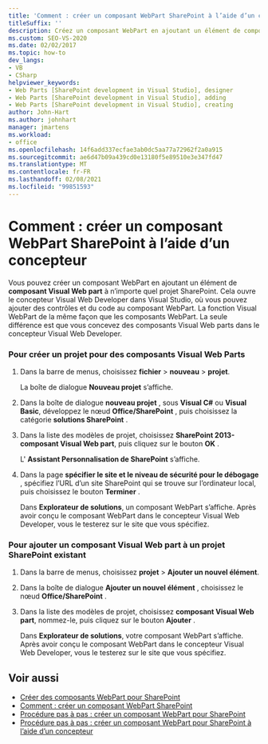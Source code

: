 ```yaml
---
title: 'Comment : créer un composant WebPart SharePoint à l’aide d’un concepteur | Microsoft Docs'
titleSuffix: ''
description: Créez un composant WebPart en ajoutant un élément de composant Visual Web part à un projet SharePoint, ce qui permet d’ouvrir le concepteur Visual Web Developer dans Visual Studio.
ms.custom: SEO-VS-2020
ms.date: 02/02/2017
ms.topic: how-to
dev_langs:
- VB
- CSharp
helpviewer_keywords:
- Web Parts [SharePoint development in Visual Studio], designer
- Web Parts [SharePoint development in Visual Studio], adding
- Web Parts [SharePoint development in Visual Studio], creating
author: John-Hart
ms.author: johnhart
manager: jmartens
ms.workload:
- office
ms.openlocfilehash: 14f6add337ecfae3ab0dc5aa77a72962f2a0a915
ms.sourcegitcommit: ae6d47b09a439cd0e13180f5e89510e3e347fd47
ms.translationtype: MT
ms.contentlocale: fr-FR
ms.lasthandoff: 02/08/2021
ms.locfileid: "99851593"
---
```

# <a name="how-to-create-a-sharepoint-web-part-by-using-a-designer"></a>Comment : créer un composant WebPart SharePoint à l’aide d’un concepteur
  Vous pouvez créer un composant WebPart en ajoutant un élément de **composant Visual Web part** à n’importe quel projet SharePoint. Cela ouvre le concepteur Visual Web Developer dans Visual Studio, où vous pouvez ajouter des contrôles et du code au composant WebPart. La fonction Visual WebPart de la même façon que les composants WebPart. La seule différence est que vous concevez des composants Visual Web parts dans le concepteur Visual Web Developer.

### <a name="to-create-a-project-for-visual-web-parts"></a>Pour créer un projet pour des composants Visual Web Parts

1. Dans la barre de menus, choisissez **fichier**  > **nouveau**  >  **projet**.

     La boîte de dialogue **Nouveau projet** s’affiche.

2. Dans la boîte de dialogue **nouveau projet** , sous **Visual C#** ou **Visual Basic**, développez le nœud **Office/SharePoint** , puis choisissez la catégorie **solutions SharePoint** .

3. Dans la liste des modèles de projet, choisissez **SharePoint 2013-composant Visual Web part**, puis cliquez sur le bouton **OK** .

     L' **Assistant Personnalisation de SharePoint** s’affiche.

4. Dans la page **spécifier le site et le niveau de sécurité pour le débogage** , spécifiez l’URL d’un site SharePoint qui se trouve sur l’ordinateur local, puis choisissez le bouton **Terminer** .

     Dans **Explorateur de solutions**, un composant WebPart s’affiche. Après avoir conçu le composant WebPart dans le concepteur Visual Web Developer, vous le testerez sur le site que vous spécifiez.

### <a name="to-add-a-visual-web-part-to-an-existing-sharepoint-project"></a>Pour ajouter un composant Visual Web part à un projet SharePoint existant

1. Dans la barre de menus, choisissez **projet**  >  **Ajouter un nouvel élément**.

2. Dans la boîte de dialogue **Ajouter un nouvel élément** , choisissez le nœud **Office/SharePoint** .

3. Dans la liste des modèles de projet, choisissez **composant Visual Web part**, nommez-le, puis cliquez sur le bouton **Ajouter** .

     Dans **Explorateur de solutions**, votre composant WebPart s’affiche. Après avoir conçu le composant WebPart dans le concepteur Visual Web Developer, vous le testerez sur le site que vous spécifiez.

## <a name="see-also"></a>Voir aussi
- [Créer des composants WebPart pour SharePoint](../sharepoint/creating-web-parts-for-sharepoint.md)
- [Comment : créer un composant WebPart SharePoint](../sharepoint/how-to-create-a-sharepoint-web-part.md)
- [Procédure pas à pas : créer un composant WebPart pour SharePoint](../sharepoint/walkthrough-creating-a-web-part-for-sharepoint.md)
- [Procédure pas à pas : créer un composant WebPart pour SharePoint à l’aide d’un concepteur](../sharepoint/walkthrough-creating-a-web-part-for-sharepoint-by-using-a-designer.md)
